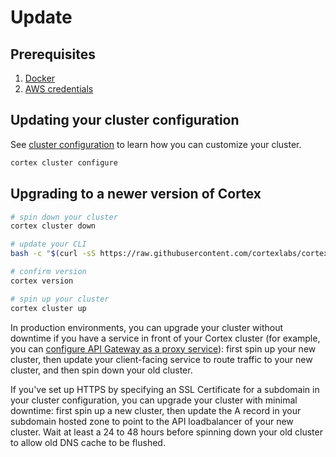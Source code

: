 # Update

## Prerequisites

1. [Docker](https://docs.docker.com/install)
2. [AWS credentials](aws-credentials.md)

## Updating your cluster configuration

See [cluster configuration](config.md) to learn how you can customize your cluster.

```bash
cortex cluster configure
```

## Upgrading to a newer version of Cortex

<!-- CORTEX_VERSION_MINOR -->

```bash
# spin down your cluster
cortex cluster down

# update your CLI
bash -c "$(curl -sS https://raw.githubusercontent.com/cortexlabs/cortex/0.17/get-cli.sh)"

# confirm version
cortex version

# spin up your cluster
cortex cluster up
```

In production environments, you can upgrade your cluster without downtime if you have a service in front of your Cortex cluster (for example, you can [configure API Gateway as a proxy service](../guides/api-gateway.md)): first spin up your new cluster, then update your client-facing service to route traffic to your new cluster, and then spin down your old cluster.

If you've set up HTTPS by specifying an SSL Certificate for a subdomain in your cluster configuration, you can upgrade your cluster with minimal downtime: first spin up a new cluster, then update the A record in your subdomain hosted zone to point to the API loadbalancer of your new cluster. Wait at least a 24 to 48 hours before spinning down your old cluster to allow old DNS cache to be flushed.
